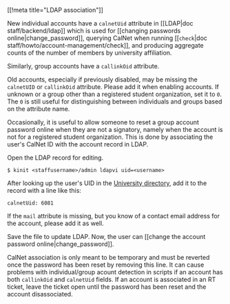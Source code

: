 [[!meta title="LDAP association"]]

New individual accounts have a `calnetUid` attribute in
[[LDAP|doc staff/backend/ldap]] which is used for
[[changing passwords online|change_password]], querying CalNet when running
[[`check`|doc staff/howto/account-management/check]], and producing aggregate counts of
the number of members by university affiliation.

Similarly, group accounts have a `callinkOid` attribute.

Old accounts, especially if previously disabled, may be missing the
`calnetUID` or `callinkOid` attribute. Please add it when enabling accounts.
If unknown or a group other than a registered student organization, set it
to `0`. The `0` is still useful for distinguishing between individuals and
groups based on the attribute name.

Occasionally, it is useful to allow someone to reset a group account password
online when they are not a signatory, namely when the account is not for a
registered student organization. This is done by associating the user's CalNet
ID with the account record in LDAP.

Open the LDAP record for editing.

    $ kinit <staffusername>/admin ldapvi uid=<username>

After looking up the user's UID in the [University
directory](http://www.berkeley.edu/directory), add it to the record with a line
like this:

    calnetUid: 6081

If the `mail` attribute is missing, but you know of a contact email address for
the account, please add it as well.

Save the file to update LDAP. Now, the user can
[[change the account password online|change_password]].

CalNet association is only meant to be temporary and must be reverted once the
password has been reset by removing this line. It can cause problems with
individual/group acount detection in scripts if an account has both
`callinkOid` and `calnetUid` fields. If an account is associated in an RT
ticket, leave the ticket open until the password has been reset and the account
disassociated.
